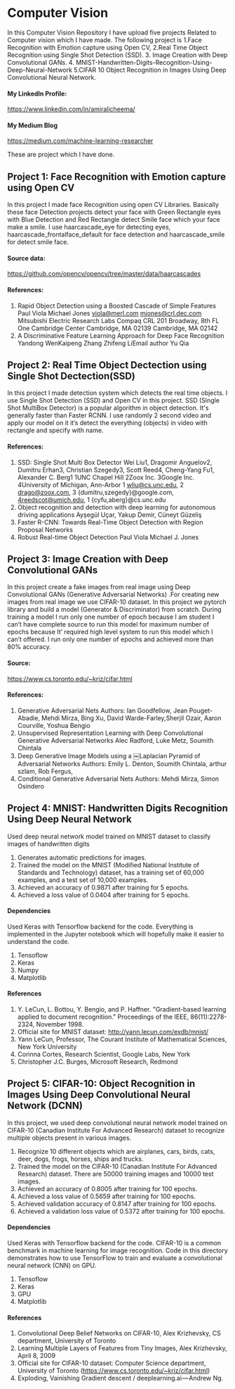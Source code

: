 # Computer Vision
In this Computer Vision Repository I have upload five projects Related to Computer vision which I have made. The following project is 1.Face Recognition with Emotion capture using Open CV, 2.Real Time Object Recognition using Single Shot Detection (SSD). 3. Image Creation with Deep Convolutional GANs. 4. MNIST-Handwritten-Digits-Recognition-Using-Deep-Neural-Network 5.CIFAR 10 Object Recognition in Images Using Deep Convolutional Neural Network.
#### My LinkedIn Profile:
https://www.linkedin.com/in/amiralicheema/

#### My Medium Blog
https://medium.com/machine-learning-researcher

These are project which I have done.
## Project 1: Face Recognition with Emotion capture using Open CV
In this project I made face Recognition using open CV Libraries. Basically these face Detection projects detect your face with Green Rectangle eyes with Blue Detection and Red Rectangle detect Smile face which your face make a smile. I use haarcascade_eye for detecting eyes, haarcascade_frontalface_default for face detection and haarcascade_smile for detect smile face.
#### Source data:
https://github.com/opencv/opencv/tree/master/data/haarcascades
#### References:
1.	Rapid Object Detection using a Boosted Cascade of Simple Features Paul Viola Michael Jones viola@merl.com mjones@crl.dec.com Mitsubishi Electric Research Labs Compaq CRL 201 Broadway, 8th FL One Cambridge Center Cambridge, MA 02139 Cambridge, MA 02142
2.	A Discriminative Feature Learning Approach for Deep Face Recognition Yandong WenKaipeng Zhang Zhifeng LiEmail author Yu Qia

## Project 2: Real Time Object Dectection using Single Shot Dectection(SSD)
In this project I made detection system which detects the real time objects. I use Single Shot Detection (SSD) and Open CV in this project. SSD (Single Shot MultiBox Detector) is a popular algorithm in object detection. It's generally faster than Faster RCNN. I use randomly 2 second video and apply our model on it it’s detect the everything (objects) in video with rectangle and specify with name.
#### References:
1.	SSD: Single Shot Multi Box Detector Wei Liu1, Dragomir Anguelov2, Dumitru Erhan3, Christian Szegedy3, Scott Reed4, Cheng-Yang Fu1, Alexander C. Berg1 1UNC Chapel Hill 2Zoox Inc. 3Google Inc. 4University of Michigan, Ann-Arbor 1 wliu@cs.unc.edu, 2 drago@zoox.com, 3 {dumitru,szegedy}@google.com, 4reedscot@umich.edu, 1 {cyfu,aberg}@cs.unc.edu
2.	Object recognition and detection with deep learning for autonomous driving applications Ayşegül Uçar, Yakup Demir, Cüneyt Güzeliş
3.	Faster R-CNN: Towards Real-Time Object Detection with Region Proposal Networks
4.	Robust Real-time Object Detection Paul Viola Michael J. Jones

## Project 3: Image Creation with Deep Convolutional GANs
In this project create a fake images from real image using Deep Convolutional GANs (Generative Adversarial Networks) .For creating new images from real image we use CIFAR-10 dataset. In this project we pytorch library and build a model (Generator & Discriminator) from scratch. During training a model I run only one number of epoch because I am student I can’t have complete source to run this model for maximum  number of epochs because It’ required high level system to run this model which I can’t offered. I run only one number of epochs and achieved more than 80% accuracy.
#### Source:
https://www.cs.toronto.edu/~kriz/cifar.html
#### References:
1.	Generative Adversarial Nets Authors: Ian Goodfellow, Jean Pouget-Abadie, Mehdi Mirza, Bing Xu, David Warde-Farley,Sherjil Ozair, Aaron Courville, Yoshua Bengio
2.	Unsupervised Representation Learning with Deep Convolutional Generative Adversarial Networks Alec Radford, Luke Metz, Soumith Chintala
3.	Deep Generative Image Models using a ￼Laplacian Pyramid of Adversarial Networks Authors: Emily L. Denton, Soumith Chintala, arthur szlam, Rob Fergus,
4.	Conditional Generative Adversarial Nets Authors: Mehdi Mirza, Simon Osindero

## Project 4: MNIST: Handwritten Digits Recognition Using Deep Neural Network
Used deep neural network model trained on MNIST dataset to classify images of handwritten digits
1.	Generates automatic predictions for images.
2.	Trained the model on the MNIST (Modified National Institute of Standards and Technology) dataset, has a training set of 60,000 examples, and a test set of 10,000 examples.
3.	Achieved an accuracy of 0.9871 after training for 5 epochs.
4.	Achieved a loss value of 0.0404 after training for 5 epochs.
#### Dependencies
Used Keras with Tensorflow backend for the code. Everything is implemented in the Jupyter notebook which will hopefully make it easier to understand the code.
1.	Tensoflow
2.	Keras
3.	Numpy
4.	Matplotlib
#### References
1.	Y. LeCun, L. Bottou, Y. Bengio, and P. Haffner. "Gradient-based learning applied to document recognition." Proceedings of the IEEE, 86(11):2278-2324, November 1998.
2.	Official site for MNIST dataset: http://yann.lecun.com/exdb/mnist/
3.	Yann LeCun, Professor, The Courant Institute of Mathematical Sciences, New York University
4.	Corinna Cortes, Research Scientist, Google Labs, New York
5.	Christopher J.C. Burges, Microsoft Research, Redmond

## Project 5: CIFAR-10: Object Recognition in Images Using Deep Convolutional Neural Network (DCNN)
In this project, we used deep convolutional neural network model trained on CIFAR-10 (Canadian Institute For Advanced Research) dataset to recognize multiple objects present in various images.
1.	Recognize 10 different objects which are airplanes, cars, birds, cats, deer, dogs, frogs, horses, ships and trucks.
2.	Trained the model on the CIFAR-10 (Canadian Institute For Advanced Research) dataset. There are 50000 training images and 10000 test images.
3.	Achieved an accuracy of 0.8005 after training for 100 epochs.
4.	Achieved a loss value of 0.5659 after training for 100 epochs.
5.	Achieved validation accuracy of 0.8147 after training for 100 epochs.
6.	Achieved a validation loss value of 0.5372 after training for 100 epochs.
#### Dependencies
Used Keras with Tensorflow backend for the code. CIFAR-10 is a common benchmark in machine learning for image recognition.
Code in this directory demonstrates how to use TensorFlow to train and evaluate a convolutional neural network (CNN) on GPU.
1.	Tensoflow
2.	Keras
3.	GPU
4.	Matplotlib
#### References
1.	Convolutional Deep Belief Networks on CIFAR-10, Alex Krizhevsky, CS department, University of Toronto
2.	Learning Multiple Layers of Features from Tiny Images, Alex Krizhevsky, April 8, 2009
3.	Official site for CIFAR-10 dataset: Computer Science department, University of Toronto (https://www.cs.toronto.edu/~kriz/cifar.html)
4.	Exploding, Vainishing Gradient descent / deeplearning.ai — Andrew Ng.








